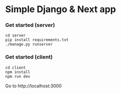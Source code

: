 # Simple Django & Next app

### Get started (server)
```
cd server
pip install requirements.txt
./manage.py runserver
```

### Get started (client)
```
cd client
npm install
npm run dev
```
Go to http://localhost:3000
